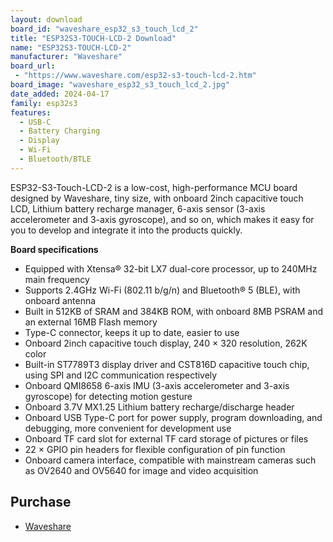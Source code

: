 ```yaml
---
layout: download
board_id: "waveshare_esp32_s3_touch_lcd_2"
title: "ESP32S3-TOUCH-LCD-2 Download"
name: "ESP32S3-TOUCH-LCD-2"
manufacturer: "Waveshare"
board_url:
 - "https://www.waveshare.com/esp32-s3-touch-lcd-2.htm"
board_image: "waveshare_esp32_s3_touch_lcd_2.jpg"
date_added: 2024-04-17
family: esp32s3
features:
  - USB-C
  - Battery Charging
  - Display
  - Wi-Fi
  - Bluetooth/BTLE
---
```


ESP32-S3-Touch-LCD-2 is a low-cost, high-performance MCU board designed by Waveshare, tiny size, with onboard 2inch capacitive touch LCD, Lithium battery recharge manager, 6-axis sensor (3-axis accelerometer and 3-axis gyroscope), and so on, which makes it easy for you to develop and integrate it into the products quickly.

**Board specifications**

 - Equipped with Xtensa® 32-bit LX7 dual-core processor, up to 240MHz main frequency
 - Supports 2.4GHz Wi-Fi (802.11 b/g/n) and Bluetooth® 5 (BLE), with onboard antenna
 - Built in 512KB of SRAM and 384KB ROM, with onboard 8MB PSRAM and an external 16MB Flash memory
 - Type-C connector, keeps it up to date, easier to use
 - Onboard 2inch capacitive touch display, 240 × 320 resolution, 262K color
 - Built-in ST7789T3 display driver and CST816D capacitive touch chip, using SPI and I2C communication respectively
 - Onboard QMI8658 6-axis IMU (3-axis accelerometer and 3-axis gyroscope) for detecting motion gesture
 - Onboard 3.7V MX1.25 Lithium battery recharge/discharge header
 - Onboard USB Type-C port for power supply, program downloading, and debugging, more convenient for development use
 - Onboard TF card slot for external TF card storage of pictures or files
 - 22 × GPIO pin headers for flexible configuration of pin function
 - Onboard camera interface, compatible with mainstream cameras such as OV2640 and OV5640 for image and video acquisition

## Purchase
* [Waveshare](https://www.waveshare.com/esp32-s3-touch-lcd-2.htm)
